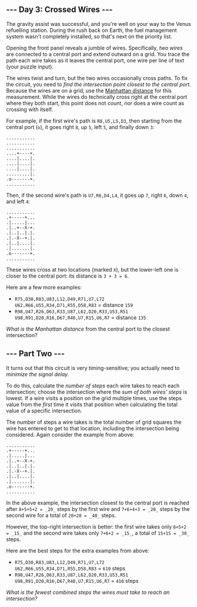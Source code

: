 ## --- Day 3: Crossed Wires ---

The gravity assist was successful, and you're well on your way to the Venus refuelling station. During the rush back on Earth, the fuel management system wasn't completely installed, so that's next on the priority list.

Opening the front panel reveals a jumble of wires. Specifically, _two wires_ are connected to a central port and extend outward on a grid. You trace the path each wire takes as it leaves the central port, one wire per line of text (your puzzle input).

The wires <span title="A jumble of twisty little wires, all alike.">twist and turn</span>, but the two wires occasionally cross paths. To fix the circuit, you need to _find the intersection point closest to the central port_. Because the wires are on a grid, use the [Manhattan distance](https://en.wikipedia.org/wiki/Taxicab_geometry) for this measurement. While the wires do technically cross right at the central port where they both start, this point does not count, nor does a wire count as crossing with itself.

For example, if the first wire's path is `R8,U5,L5,D3`, then starting from the central port (`o`), it goes right `8`, up `5`, left `5`, and finally down `3`:

    ...........
    ...........
    ...........
    ....+----+.
    ....|....|.
    ....|....|.
    ....|....|.
    .........|.
    .o-------+.
    ...........
    

Then, if the second wire's path is `U7,R6,D4,L4`, it goes up `7`, right `6`, down `4`, and left `4`:

    ...........
    .+-----+...
    .|.....|...
    .|..+--X-+.
    .|..|..|.|.
    .|.-X--+.|.
    .|..|....|.
    .|.......|.
    .o-------+.
    ...........
    

These wires cross at two locations (marked `X`), but the lower-left one is closer to the central port: its distance is `3 + 3 = 6`.

Here are a few more examples:

*   `R75,D30,R83,U83,L12,D49,R71,U7,L72  
    U62,R66,U55,R34,D71,R55,D58,R83` = distance `159`
*   `R98,U47,R26,D63,R33,U87,L62,D20,R33,U53,R51  
    U98,R91,D20,R16,D67,R40,U7,R15,U6,R7` = distance `135`

_What is the Manhattan distance_ from the central port to the closest intersection?

## --- Part Two ---

It turns out that this circuit is very timing-sensitive; you actually need to _minimize the signal delay_.

To do this, calculate the _number of steps_ each wire takes to reach each intersection; choose the intersection where the _sum of both wires' steps_ is lowest. If a wire visits a position on the grid multiple times, use the steps value from the _first_ time it visits that position when calculating the total value of a specific intersection.

The number of steps a wire takes is the total number of grid squares the wire has entered to get to that location, including the intersection being considered. Again consider the example from above:

    ...........
    .+-----+...
    .|.....|...
    .|..+--X-+.
    .|..|..|.|.
    .|.-X--+.|.
    .|..|....|.
    .|.......|.
    .o-------+.
    ...........
    

In the above example, the intersection closest to the central port is reached after `8+5+5+2 = _20_` steps by the first wire and `7+6+4+3 = _20_` steps by the second wire for a total of `20+20 = _40_` steps.

However, the top-right intersection is better: the first wire takes only `8+5+2 = _15_` and the second wire takes only `7+6+2 = _15_`, a total of `15+15 = _30_` steps.

Here are the best steps for the extra examples from above:

*   `R75,D30,R83,U83,L12,D49,R71,U7,L72  
    U62,R66,U55,R34,D71,R55,D58,R83` = `610` steps
*   `R98,U47,R26,D63,R33,U87,L62,D20,R33,U53,R51  
    U98,R91,D20,R16,D67,R40,U7,R15,U6,R7` = `410` steps

_What is the fewest combined steps the wires must take to reach an intersection?_